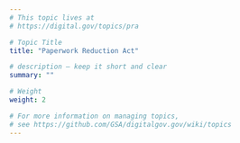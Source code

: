 ```yaml
---
# This topic lives at
# https://digital.gov/topics/pra

# Topic Title
title: "Paperwork Reduction Act"

# description — keep it short and clear
summary: ""

# Weight
weight: 2

# For more information on managing topics,
# see https://github.com/GSA/digitalgov.gov/wiki/topics
---
```

